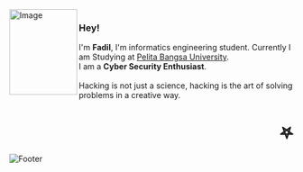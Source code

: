 <img align="left" width="120" height="152" alt="Image" src="https://github.com/user-attachments/assets/61989ec6-712a-4f12-82fd-41e4c82efbb7" />

### Hey!
I'm **Fadil**, I'm informatics engineering student. Currently I am Studying at [Pelita Bangsa University](https://www.pelitabangsa.ac.id/). <br>
I am a **Cyber Security Enthusiast**.
<br> <br>
Hacking is not just a science, hacking is the art of solving problems in a creative way. <br>
<h1 align="right">𖤐</h1>

![Footer](https://capsule-render.vercel.app/api?type=waving&color=000000&height=150&section=footer)
